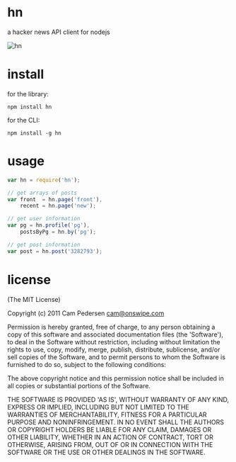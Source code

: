 # hn

a hacker news API client for nodejs

![hn](http://i.imgur.com/3AIoG.jpg)

# install

for the library:

    npm install hn

for the CLI:

    npm install -g hn

# usage

````javascript
var hn = require('hn');

// get arrays of posts
var front  = hn.page('front'),
    recent = hn.page('new');

// get user information
var pg = hn.profile('pg'),
    postsByPg = hn.by('pg');

// get post information
var post = hn.post('3282793');
````

# license

(The MIT License)

Copyright (c) 2011 Cam Pedersen <cam@onswipe.com>

Permission is hereby granted, free of charge, to any person obtaining a copy of this software and associated documentation files (the 'Software'), to deal in the Software without restriction, including without limitation the rights to use, copy, modify, merge, publish, distribute, sublicense, and/or sell copies of the Software, and to permit persons to whom the Software is furnished to do so, subject to the following conditions:

The above copyright notice and this permission notice shall be included in all copies or substantial portions of the Software.

THE SOFTWARE IS PROVIDED 'AS IS', WITHOUT WARRANTY OF ANY KIND, EXPRESS OR IMPLIED, INCLUDING BUT NOT LIMITED TO THE WARRANTIES OF MERCHANTABILITY, FITNESS FOR A PARTICULAR PURPOSE AND NONINFRINGEMENT. IN NO EVENT SHALL THE AUTHORS OR COPYRIGHT HOLDERS BE LIABLE FOR ANY CLAIM, DAMAGES OR OTHER LIABILITY, WHETHER IN AN ACTION OF CONTRACT, TORT OR OTHERWISE, ARISING FROM, OUT OF OR IN CONNECTION WITH THE SOFTWARE OR THE USE OR OTHER DEALINGS IN THE SOFTWARE.

